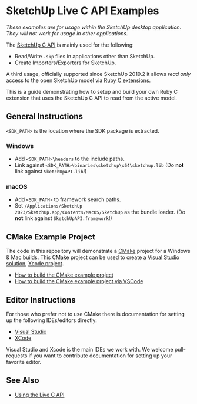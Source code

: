 # SketchUp Live C API Examples

_These examples are for usage within the SketchUp desktop application. They will not work for usage in other applications._

The [SketchUp C API](https://extensions.sketchup.com/sketchup-sdk) is mainly used for the following:

* Read/Write `.skp` files in applications other than SketchUp.
* Create Importers/Exporters for SketchUp.

A third usage, officially supported since SketchUp 2019.2 it allows _read only_ access to the open SketchUp model via [Ruby C extensions](https://github.com/SketchUp/ruby-c-extension-examples).

This is a guide demonstrating how to setup and build your own Ruby C extension that uses the SketchUp C API to read from the active model.

## General Instructions

`<SDK_PATH>` is the location where the SDK package is extracted.

### Windows

* Add `<SDK_PATH>\headers` to the include paths.
* Link against `<SDK_PATH>\binaries\sketchup\x64\sketchup.lib` (Do **not** link against `SketchUpAPI.lib`!)

### macOS

* Add `<SDK_PATH>` to framework search paths.
* Set `/Applications/SketchUp 2023/SketchUp.app/Contents/MacOS/SketchUp` as the bundle loader. (Do **not** link against `SketchUpAPI.framework`!)

## CMake Example Project

The code in this repository will demonstrate a [CMake](https://cmake.org/) project for a Windows & Mac builds. This CMake project can be used to create a [Visual Studio solution](https://visualstudio.microsoft.com/), [Xcode project](https://developer.apple.com/xcode/).

* [How to build the CMake example project](docs/cmake.md)
* [How to build the CMake example project via VSCode](docs/cmake-vscode.md)

## Editor Instructions


For those who prefer not to use CMake there is documentation for setting up the following IDEs/editors directly:

* [Visual Studio](docs/visual-studio.md)
* [XCode](docs/xcode.md)

Visual Studio and Xcode is the main IDEs we work with. We welcome pull-requests if you want to contribute documentation for setting up your favorite editor.

## See Also

* [Using the Live C API](docs/using-live-c-api.md)
